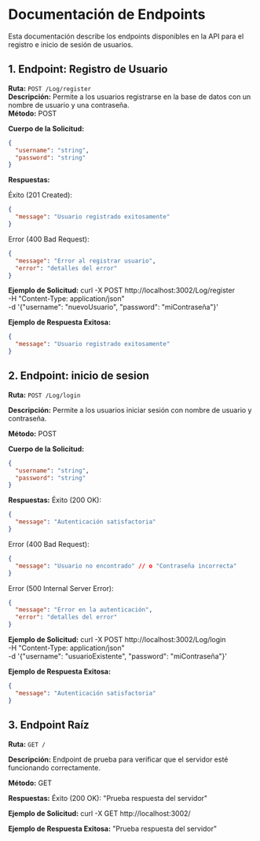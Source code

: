 # Documentación de Endpoints

Esta documentación describe los endpoints disponibles en la API para el registro e inicio de sesión de usuarios.

## 1. Endpoint: Registro de Usuario

**Ruta:** `POST /Log/register`  
**Descripción:** Permite a los usuarios registrarse en la base de datos con un nombre de usuario y una contraseña.  
**Método:** POST

**Cuerpo de la Solicitud:**
```json
{
  "username": "string",
  "password": "string"
}
```

**Respuestas:**

Éxito (201 Created):
```json
{
  "message": "Usuario registrado exitosamente"
}
```
Error (400 Bad Request):
```json
{
  "message": "Error al registrar usuario",
  "error": "detalles del error"
}
```

**Ejemplo de Solicitud:**
curl -X POST http://localhost:3002/Log/register \
  -H "Content-Type: application/json" \
  -d '{"username": "nuevoUsuario", "password": "miContraseña"}'

**Ejemplo de Respuesta Exitosa:**
```json
{
  "message": "Usuario registrado exitosamente"
}
```

## 2. Endpoint: inicio de sesion

**Ruta:** `POST /Log/login`

**Descripción:** Permite a los usuarios iniciar sesión con nombre de usuario y contraseña.  

**Método:** POST

**Cuerpo de la Solicitud:**
```json
{
  "username": "string",
  "password": "string"
}
```

**Respuestas:**
Éxito (200 OK):
```json
{
  "message": "Autenticación satisfactoria"
}
```

Error (400 Bad Request):
```json
{
  "message": "Usuario no encontrado" // o "Contraseña incorrecta"
}
```

Error (500 Internal Server Error):
```json
{
  "message": "Error en la autenticación",
  "error": "detalles del error"
}
```

**Ejemplo de Solicitud:**
curl -X POST http://localhost:3002/Log/login \
  -H "Content-Type: application/json" \
  -d '{"username": "usuarioExistente", "password": "miContraseña"}'


**Ejemplo de Respuesta Exitosa:**
```json
{
  "message": "Autenticación satisfactoria"
}
```

## 3. Endpoint Raíz

**Ruta:** `GET /`

**Descripción:** Endpoint de prueba para verificar que el servidor esté funcionando correctamente.

**Método:** GET

**Respuestas:**
Éxito (200 OK):
"Prueba respuesta del servidor"


**Ejemplo de Solicitud:**
curl -X GET http://localhost:3002/


**Ejemplo de Respuesta Exitosa:**
"Prueba respuesta del servidor"








